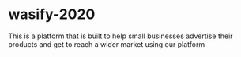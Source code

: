 # wasify-2020
This is a platform that is built to help small businesses advertise their products and get to reach a wider market using our platform
